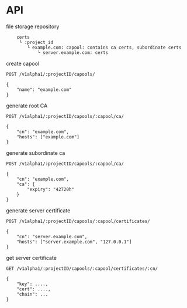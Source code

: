 # API

file storage repository

```text
    certs
     └ :project_id
        └ example.com: capool: contains ca certs, subordinate certs
            └ server.example.com: certs
```

create capool

```http
POST /v1alpha1/:projectID/capools/

{
    "name": "example.com"
}
```

generate root CA

```http
POST /v1alpha1/:projectID/capools/:capool/ca/

{
    "cn": "example.com",
    "hosts": ["example.com"]
}
```

generate subordinate ca

```http
POST /v1alpha1/:projectID/capools/:capool/ca/

{
    "cn": "example.com",
    "ca": {
        "expiry": "42720h"
    }
}
```

generate server certificate

```http
POST /v1alpha1/:projectID/capools/:capool/certificates/

{
    "cn": "server.example.com",
    "hosts": ["server.example.com", "127.0.0.1"]
}
```

get server certificate

```http
GET /v1alpha1/:projectID/capools/:capool/certificates/:cn/

{
    "key": ....,
    "cert": ....,
    "chain": ...
}
```
